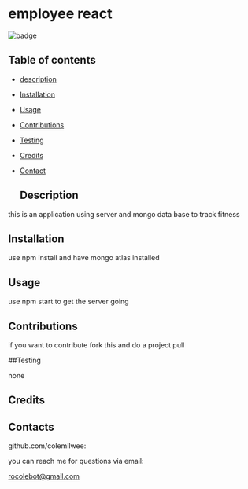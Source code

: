 
# employee react

![badge](https://img.shields.io/badge/license-MIT-brightgreen)

  ## Table of contents

* [description](#Description)
* [Installation](#Installation)
* [Usage](#Usage)
* [Contributions](#contributions)
* [Testing](#Testing)
* [Credits](#Credits) 
* [Contact](#Contacts)

 
  ## Description

this is an application using server and mongo data base to track fitness 


  ## Installation
use npm install and have mongo atlas installed

  ## Usage

use npm start to get the server going

  ## Contributions

if you want to contribute fork this and do a project pull

  ##Testing

none

  ## Credits



  ## Contacts

github.com/colemilwee:

  you can reach me for questions via email: 

rocolebot@gmail.com


